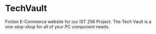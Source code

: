 # TechVault
Fiction E-Commerce website for our IST 256 Project. The Tech Vault is a one-stop-shop for all of your PC component needs.
